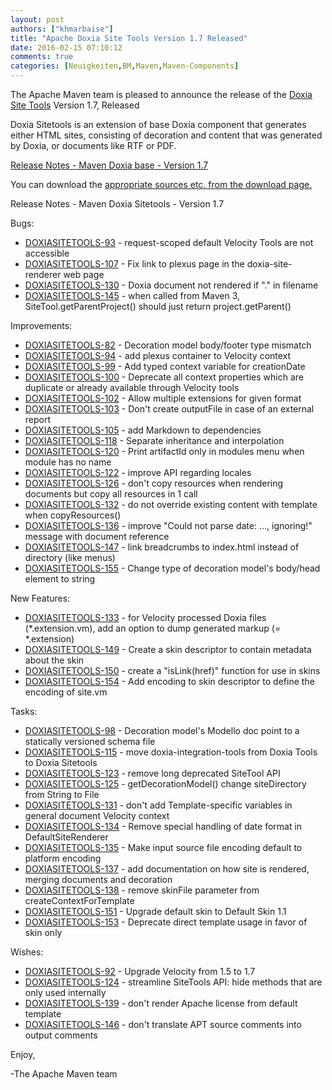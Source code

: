 ```yaml
---
layout: post
authors: ["khmarbaise"]
title: "Apache Doxia Site Tools Version 1.7 Released"
date: 2016-02-15 07:10:12
comments: true
categories: [Neuigkeiten,BM,Maven,Maven-Components]
---
```

The Apache Maven team is pleased to announce the release of the 
[Doxia Site Tools](https://maven.apache.org/doxia/doxia-sitetools/) Version 1.7, 
Released

Doxia Sitetools is an extension of base Doxia component that generates either 
HTML sites, consisting of decoration and content that was generated by Doxia, 
or documents like RTF or PDF.

<!-- more -->

[Release Notes - Maven Doxia base - Version 1.7](https://issues.apache.org/jira/secure/ReleaseNote.jspa?projectId=12317230&version=12330561&styleName=Text)

 
You can download the [appropriate sources etc. from the download page.][download]
 


Release Notes - Maven Doxia Sitetools - Version 1.7

Bugs:

 * [DOXIASITETOOLS-93](https://issues.apache.org/jira/browse/DOXIASITETOOLS-93) -  request-scoped default Velocity Tools are not accessible
 * [DOXIASITETOOLS-107](https://issues.apache.org/jira/browse/DOXIASITETOOLS-107) -  Fix link to plexus page in the doxia-site- renderer web page
 * [DOXIASITETOOLS-130](https://issues.apache.org/jira/browse/DOXIASITETOOLS-130) -  Doxia document not rendered if ".<extension>" in filename
 * [DOXIASITETOOLS-145](https://issues.apache.org/jira/browse/DOXIASITETOOLS-145) -  when called from Maven 3, SiteTool.getParentProject() should just return project.getParent()

Improvements:

 * [DOXIASITETOOLS-82](https://issues.apache.org/jira/browse/DOXIASITETOOLS-82) -  Decoration model body/footer type mismatch
 * [DOXIASITETOOLS-94](https://issues.apache.org/jira/browse/DOXIASITETOOLS-94) -  add plexus container to Velocity context
 * [DOXIASITETOOLS-99](https://issues.apache.org/jira/browse/DOXIASITETOOLS-99) -  Add typed context variable for creationDate
 * [DOXIASITETOOLS-100](https://issues.apache.org/jira/browse/DOXIASITETOOLS-100) -  Deprecate all context properties which are duplicate or already available through Velocity tools
 * [DOXIASITETOOLS-102](https://issues.apache.org/jira/browse/DOXIASITETOOLS-102) -  Allow multiple extensions for given format
 * [DOXIASITETOOLS-103](https://issues.apache.org/jira/browse/DOXIASITETOOLS-103) -  Don't create outputFile in case of an external report
 * [DOXIASITETOOLS-105](https://issues.apache.org/jira/browse/DOXIASITETOOLS-105) -  add Markdown to dependencies
 * [DOXIASITETOOLS-118](https://issues.apache.org/jira/browse/DOXIASITETOOLS-118) -  Separate inheritance and interpolation 
 * [DOXIASITETOOLS-120](https://issues.apache.org/jira/browse/DOXIASITETOOLS-120) -  Print artifactId only in modules menu when module has no name
 * [DOXIASITETOOLS-122](https://issues.apache.org/jira/browse/DOXIASITETOOLS-122) -  improve API regarding locales
 * [DOXIASITETOOLS-126](https://issues.apache.org/jira/browse/DOXIASITETOOLS-126) -  don't copy resources when rendering documents but copy all resources in 1 call
 * [DOXIASITETOOLS-132](https://issues.apache.org/jira/browse/DOXIASITETOOLS-132) -  do not override existing content with template when copyResources()
 * [DOXIASITETOOLS-136](https://issues.apache.org/jira/browse/DOXIASITETOOLS-136) -  improve "Could not parse date: ..., ignoring!" message with document reference
 * [DOXIASITETOOLS-147](https://issues.apache.org/jira/browse/DOXIASITETOOLS-147) -  link breadcrumbs to index.html instead of directory (like menus)
 * [DOXIASITETOOLS-155](https://issues.apache.org/jira/browse/DOXIASITETOOLS-155) -  Change type of decoration model's body/head element to string

New Features:

 * [DOXIASITETOOLS-133](https://issues.apache.org/jira/browse/DOXIASITETOOLS-133) -  for Velocity processed Doxia files (*.extension.vm), add an option to dump generated markup (= *.extension)
 * [DOXIASITETOOLS-149](https://issues.apache.org/jira/browse/DOXIASITETOOLS-149) -  Create a skin descriptor to contain metadata about the skin
 * [DOXIASITETOOLS-150](https://issues.apache.org/jira/browse/DOXIASITETOOLS-150) -  create a "isLink(href)" function for use in skins
 * [DOXIASITETOOLS-154](https://issues.apache.org/jira/browse/DOXIASITETOOLS-154) -  Add encoding to skin descriptor to define the encoding of site.vm

Tasks:

 * [DOXIASITETOOLS-98](https://issues.apache.org/jira/browse/DOXIASITETOOLS-98) -  Decoration model's Modello doc point to a statically versioned schema file
 * [DOXIASITETOOLS-115](https://issues.apache.org/jira/browse/DOXIASITETOOLS-115) -  move doxia-integration-tools from Doxia Tools to Doxia Sitetools
 * [DOXIASITETOOLS-123](https://issues.apache.org/jira/browse/DOXIASITETOOLS-123) -  remove long deprecated SiteTool API
 * [DOXIASITETOOLS-125](https://issues.apache.org/jira/browse/DOXIASITETOOLS-125) -  getDecorationModel() change siteDirectory from String to File
 * [DOXIASITETOOLS-131](https://issues.apache.org/jira/browse/DOXIASITETOOLS-131) -  don't add Template-specific variables in general document Velocity context
 * [DOXIASITETOOLS-134](https://issues.apache.org/jira/browse/DOXIASITETOOLS-134) -  Remove special handling of date format in DefaultSiteRenderer
 * [DOXIASITETOOLS-135](https://issues.apache.org/jira/browse/DOXIASITETOOLS-135) -  Make input source file encoding default to platform encoding
 * [DOXIASITETOOLS-137](https://issues.apache.org/jira/browse/DOXIASITETOOLS-137) -  add documentation on how site is rendered, merging documents and decoration
 * [DOXIASITETOOLS-138](https://issues.apache.org/jira/browse/DOXIASITETOOLS-138) -  remove skinFile parameter from createContextForTemplate
 * [DOXIASITETOOLS-151](https://issues.apache.org/jira/browse/DOXIASITETOOLS-151) -  Upgrade default skin to Default Skin 1.1
 * [DOXIASITETOOLS-153](https://issues.apache.org/jira/browse/DOXIASITETOOLS-153) -  Deprecate direct template usage in favor of skin only

Wishes:

 * [DOXIASITETOOLS-92](https://issues.apache.org/jira/browse/DOXIASITETOOLS-92) -  Upgrade Velocity from 1.5 to 1.7
 * [DOXIASITETOOLS-124](https://issues.apache.org/jira/browse/DOXIASITETOOLS-124) -  streamline SiteTools API: hide methods that are only used internally
 * [DOXIASITETOOLS-139](https://issues.apache.org/jira/browse/DOXIASITETOOLS-139) -  don't render Apache license from default template
 * [DOXIASITETOOLS-146](https://issues.apache.org/jira/browse/DOXIASITETOOLS-146) -  don't translate APT source comments into output comments

Enjoy,

-The Apache Maven team

[download]: https://maven.apache.org/doxia/doxia-sitetools/download.cgi
 
